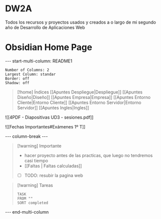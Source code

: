 # DW2A
Todos los recursos y proyectos usados y creados a o largo de mi segundo año de Desarrollo de Aplicaciones Web

# Obsidian Home Page


--- start-multi-column: README1
```column-settings
Number of Columns: 2
Largest Column: standar
Border: off
Shadow: off
```



>[!home] Índices
> [[Apuntes Despliegue|Despliegue]]
> [[Apuntes Diseño|Diseño]]
> [[Apuntes Empresa|Empresa]]
> [[Apuntes Entorno Cliente|Entorno Cliente]]
> [[Apuntes Entorno Servidor|Entorno Servidor]]
> [[Apuntes Ingles|Ingles]]

![[4PDF - Diapositivas UD3 - sesiones.pdf]]

![[Fechas Importantes#Exámenes 1º T]]

--- column-break ---

>[!warning] Importante 
> - hacer proyecto antes de las practicas, que luego no tendremos casi tiempo
> - [[Faltas | Faltas calculadas]]
> - [ ] TODO: resubir la pagina web

> [!warning] Tareas
> ```dataview
> TASK
> FROM ""
> SORT completed
> ```


--- end-multi-column 
